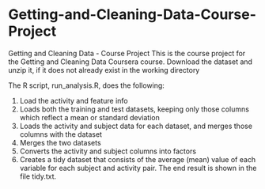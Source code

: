 # Getting-and-Cleaning-Data-Course-Project
Getting and Cleaning Data - Course Project
This is the course project for the Getting and Cleaning Data Coursera course. Download the dataset and unzip it, if it does not already exist in the working directory

The R script, run_analysis.R, does the following:
1.	Load the activity and feature info
2.	Loads both the training and test datasets, keeping only those columns which reflect a mean or standard deviation
3.	Loads the activity and subject data for each dataset, and merges those columns with the dataset
4.	Merges the two datasets
5.	Converts the activity and subject columns into factors
6.	Creates a tidy dataset that consists of the average (mean) value of each variable for each subject and activity pair.
The end result is shown in the file tidy.txt.

